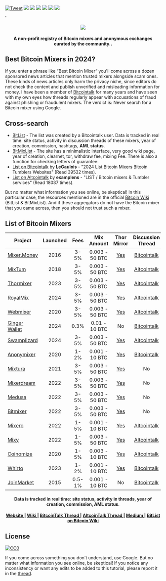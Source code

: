 [![Tweet](https://img.shields.io/twitter/url/http/shields.io.svg?style=social)](https://twitter.com/intent/tweet?text=Discover%20trusted%20privacy%20services%20based%20on%20based%20on%20data%20collected%20by%20BitList&url=https://www.bitlist.co/&hashtags=bitcoin,kycfree,coinjoin,exchangers,mixers)
    <a href="https://bitlist.co/"><img src="https://badgen.net/badge/Homepage/BitList/red"/></a>
    <a href="https://t.me/icopress"><img src="https://badgen.net/badge/icon/Telegram?icon=telegram&label" /></a>
    <a href="https://bitlist.medium.com/"><img src="https://badgen.net/badge/icon/Medium Blog?icon=medium&label" /></a>
    <a href="https://en.bitcoin.it/wiki/Bitcoin_mixer#See_Also"><img src="https://badgen.net/badge/icon/BitList on Bitcoin Wiki?icon=wiki&label" /></a>
    <a href="https://bitcointalk.org/index.php?topic=5483310"><img src="https://badgen.net/badge/icon/Bitcointalk Thread?icon=bitcoin&label" /></a>
     <a href="https://bitcointalk.org/index.php?topic=5483310.msg64252274#msg64252274"><img src="https://badgen.net/static/Data/Verified/green" /></a>
 


<a > '  </a>
 
 
 
 
<p align="center">
  <a href="(https://bitlist.co/)">
    <img src="https://www.talkimg.com/images/2024/08/13/7dOaN.png">
  </a>
</p>

<h4 align="center">
    A non-profit registry of Bitcoin mixers and anonymous exchanges curated by the community..
</h4>

## Best Bitcoin Mixers in 2024?

If you enter a phrase like “Best Bitcoin Mixer” you'll come across a dozen sponsored news articles that mention trusted mixers alongside scam ones. These kinds of news articles only harm the privacy niche, since editors do not check the content and publish unverified and misleading information for money. I have been a member of [Bitcointalk](https://bitcointalk.org/index.php?action=profile;u=1137579) for many years and have seen with my own eyes how threads regularly appear with accusations of fraud against phishing or fraudulent mixers. The verdict is: Never search for a Bitcoin mixer using Google.

## Cross-search

- [BitList](https://bitlist.co/) - The list was created by a Bitcointalk user. Data is tracked in real time: site status, activity in discussion threads of these mixers, year of creation, commission, hashtags, **AML status**.
- [BitMixList](https://bitmixlist.org/) - The site has a minimalistic interface, very good wiki page, year of creation, clearnet, tor, withdraw fee, mixing Fee. There is also a function for checking letters of guarantee.
- [List on Bitcointalk](https://bitcointalk.org/index.php?topic=2827109.0) by **LeGaulois** - "2024 List Bitcoin Mixers Bitcoin Tumblers Websites" (Read 39532 times).
- [List on Altcointalk](https://www.altcoinstalks.com/index.php?topic=315215.0) by **examplens** - "LIST / Bitcoin mixers & Tumbler services" (Read 18037 times).

But no matter what information you see online, be skeptical! In this particular case, the resources mentioned are in the official [Bitcoin Wiki](https://en.bitcoin.it/wiki/Bitcoin_mixer#See_Also) (BitList & BitMixList). And if these aggregators do not have the Bitcoin mixer that you came across, then you should not trust such a mixer.

## List of Bitcoin Mixers

| Project       | Launched	                | Fees       |Mix Amount      |Thor Mirror      |Discussion Thread     |AML Rating       |
| ------------- |:------------------:|:------------------:|:------------------:|:------------------:|:------------------:|:------------------:|
| [Mixer.Money](https://mixer.money/)     | 2016    | 3-5% | 0.003 - 50 BTC | [Yes](http://mixermo4pgkgep3k3qr4fz7dhijavxnh6lwgu7gf5qeltpy4unjed2yd.onion/) | [Bitcointalk](https://bitcointalk.org/index.php?topic=1725308.msg17266917#msg17266917) | No rating |
| [MixTum](https://mixtum.io/)     | 2018    | 3-5% | 0.003 - 50 BTC | [Yes](http://mixtumjzn2tsiusfkdhutntamspsg43kgt764qbdaxjebce4h6fcfiad.onion/) | [Altcointalk](https://www.altcoinstalks.com/index.php?topic=314446.0) | [Low Risk](https://www.altcoinstalks.com/index.php?topic=314446.msg1533631#msg1533631) |
| [Thormixer](https://thormixer.io/)     | 2023    | 3-5% | 0.003 - 50 BTC | [Yes](http://63tcvr7j5gju24emo3ygbxmezqmg7z2zyby27n647jmu4uzcosiduzid.onion/) | [Altcointalk](https://www.altcoinstalks.com/index.php?topic=315199.0) | [Low Risk](https://www.altcoinstalks.com/index.php?topic=315199.msg1582572#msg1582572) |
| [RoyalMix](https://royalmix.io/)     | 2024    | 3-5% | 0.003 - 50 BTC | [Yes](http://jhwuz36mkc2uwxcrdjes6jyo3zxm3qw7a6s2fjcffrpax4c3prfd3qid.onion/) | [Altcointalk](https://www.altcoinstalks.com/index.php?topic=322103.0) | [Low Risk](https://www.altcoinstalks.com/index.php?topic=322103.msg1582584#msg1582584) |
| [Webmixer](https://royalmix.io/)     | 2020    | 3-5% | 0.003 - 50 BTC | [Yes](http://webmix2nwd6qpq6tjkqshfivt3qqjoutl535xk2z32tgapqfn52z62yd.onion/) | [Altcointalk](https://www.altcoinstalks.com/index.php?topic=314445.0) | No rating |
| [Ginger Wallet](https://gingerwallet.io/)     | 2024    | 0.3% | 0.01 - 10 BTC | No | [Bitcointalk](https://bitcointalk.org/index.php?topic=5501302.0) | No rating |
| [Swamplizard](https://royalmix.io/)     | 2024    | 3-5% | 0.003 - 50 BTC | [Yes](http://6ufjzcw5tbw6zbeek3qooooh7jteehtf4i36nz43rqyks3pcazaithqd.onion/) | [Altcointalk](https://www.altcoinstalks.com/index.php?topic=323178.0) | [Low Risk](https://www.altcoinstalks.com/index.php?topic=323178.msg1597692#msg1597692)|
| [Anonymixer](https://anonymixer.com/)     | 2020    | 1-2% | 0.001 - 10 BTC | [Yes](http://btcmixer2e3pkn64eb5m65un5nypat4mje27er4ymltzshkmujmxlmyd.onion/) | [Bitcointalk](https://bitcointalk.org/index.php?topic=5269927.0) | No rating|
| [Mixtura](https://mixtura.money/)     | 2021    | 3-5% | 0.003 - 50 BTC | [Yes](http://3lqpiyzlqudwxiizx6uecc6z5zr6vvxidyi6inuducc7lilsdem2mlqd.onion/) | No | No rating|
| [Mixerdream](https://mixerdream.com/)     | 2022    | 3-5% | 0.003 - 50 BTC | [Yes](http://ipyg3uxi25nxq3qvo7we26o5s6irencdkndv7orbxibzgbuhjmgnafad.onion/) | No | No rating|
| [Medusa](https://medusamixer.io/)     | 2022    | 3-5% | 0.003 - 50 BTC | [Yes](http://medusai2ilfadlzravtpohsnyotfsymdqv3zqmdzoonbyfbygqxrh2qd.onion/) | No | No rating|
| [Bitmixer](https://bitmixer.online/)     | 2022    | 3-5% | 0.003 - 50 BTC | [Yes](http://bitmixhft4cpncluhwffussk23ltvowswbe4tlrdree74oxjmz2vyqqd.onion/) | No | No rating|
| [Mixero](https://mixero.io/)     | 2022    | 1-5% | 0.001 - 10 BTC | [Yes](http://mixeroyubx5g5yxaucsxcd767vn2lnujuuz2dh53quwabukhrok2ekid.onion/) | [Altcointalk](https://www.altcoinstalks.com/index.php?topic=312906.0) | No rating |
| [Mixy](https://mixy.money/)     | 2022    | 1-5% | 0.003 - 50 BTC | [Yes](http://nlljgev5y27bajfoq7os2t6qv27y24hzpnvkmfjevhz4eg5ddbrciyid.onion/) | [Altcointalk](https://www.altcoinstalks.com/index.php?topic=314442.0) | No rating |
| [Coinomize](https://coinomize.biz/)     | 2020    | 1-5% | 0.003 - 10 BTC | [Yes](http://coino2q64k4fg3lkjsnhjeydzwykw22a56u5nf2rdfzkjuy3jbwvypqd.onion/) | [Altcointalk](https://www.altcoinstalks.com/index.php?topic=312735.0) | No rating |
| [Whirto](https://whir.to/)     | 2023    | 1-2% | 0.001 - 10 BTC | [Yes](http://whirtorrgetftvz4g466sjqkegtyi35bjl4bvotfkfossunf5my4x6ad.onion/) | [Bitcointalk](https://bitcointalk.org/index.php?topic=5449968) | No rating |
| [JoinMarket](https://github.com/JoinMarket-Org/joinmarket-clientserver)     | 2015    | 0.5-1% | 0.001 - 10 BTC | No | [Bitcointalk](https://bitcointalk.org/index.php?topic=919116.0) | No rating |

<h4 align="center">
    Data is tracked in real time: site status, activity in threads, year of creation, commission, AML status.
</h4>

<h4 align="center">
  <a href="https://bitlist.co/">
    Website
  </a>
  <span> | </span>
  <a href="https://wiki.bitlist.co/">
    Wiki
  </a>
  <span> | </span>
  <a href="https://bitcointalk.org/index.php?topic=5483310">
    BitcoinTalk Thread
  </a>
  <span> | </span>
  <a href="https://www.altcoinstalks.com/index.php?topic=322018.0">
    AltcoinTalk Thread
  </a>
  <span> | </span>
  <a href="https://bitlist.medium.com/">
    Medium
  </a>
  <span> | </span>
  <a href="https://en.bitcoin.it/wiki/Bitcoin_mixer#See_Also">
    BitList on Bitcoin Wiki
  </a>
</h4>

## License

[![CC0](http://mirrors.creativecommons.org/presskit/buttons/88x31/svg/cc-zero.svg)](https://creativecommons.org/publicdomain/zero/1.0/)

 If you come across something you don't understand, use Google. But no matter what information you see online, be skeptical! If you notice any inconsistency or want any edits to be added to this tutorial, please report it in the [thread](https://bitcointalk.org/index.php?topic=5483310).

